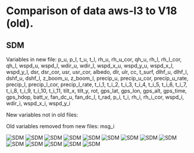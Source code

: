 # Comparison of data aws-l3 to V18 (old).
## SDM
Variables in new file:
p_u, p_l, t_u, t_l, rh_u, rh_u_cor, qh_u, rh_l, rh_l_cor, qh_l, wspd_u, wspd_l, wdir_u, wdir_l, wspd_x_u, wspd_y_u, wspd_x_l, wspd_y_l, dsr, dsr_cor, usr, usr_cor, albedo, dlr, ulr, cc, t_surf, dlhf_u, dlhf_l, dshf_u, dshf_l, z_boom_u, z_boom_l, precip_u, precip_u_cor, precip_u_rate, precip_l, precip_l_cor, precip_l_rate, t_i_1, t_i_2, t_i_3, t_i_4, t_i_5, t_i_6, t_i_7, t_i_8, t_i_9, t_i_10, t_i_11, tilt_x, tilt_y, rot, gps_lat, gps_lon, gps_alt, gps_time, gps_hdop, batt_v, fan_dc_u, fan_dc_l, t_rad, p_i, t_i, rh_i, rh_i_cor, wspd_i, wdir_i, wspd_x_i, wspd_y_i

New variables not in old files:


Old variables removed from new files:
msg_i
 
![SDM](../figures/V18_versus_aws-l3_20240514/SDM_0.png)
![SDM](../figures/V18_versus_aws-l3_20240514/SDM_1.png)
![SDM](../figures/V18_versus_aws-l3_20240514/SDM_2.png)
![SDM](../figures/V18_versus_aws-l3_20240514/SDM_3.png)
![SDM](../figures/V18_versus_aws-l3_20240514/SDM_4.png)
![SDM](../figures/V18_versus_aws-l3_20240514/SDM_5.png)
![SDM](../figures/V18_versus_aws-l3_20240514/SDM_6.png)
![SDM](../figures/V18_versus_aws-l3_20240514/SDM_7.png)
![SDM](../figures/V18_versus_aws-l3_20240514/SDM_8.png)
![SDM](../figures/V18_versus_aws-l3_20240514/SDM_9.png)
![SDM](../figures/V18_versus_aws-l3_20240514/SDM_10.png)
![SDM](../figures/V18_versus_aws-l3_20240514/SDM_11.png)
![SDM](../figures/V18_versus_aws-l3_20240514/SDM_12.png)
![SDM](../figures/V18_versus_aws-l3_20240514/SDM_13.png)
 
